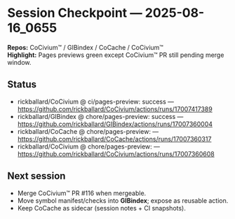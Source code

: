 <!-- status: stub; target: 150+ words -->
<!-- status: stub; target: 150+ words -->
<!-- status: stub; target: 150+ words -->
<!-- status: stub; target: 150+ words -->
<!-- status: stub; target: 150+ words -->
<!-- status: stub; target: 150+ words -->
<!-- status: stub; target: 150+ words -->
# Session Checkpoint — 2025-08-16_0655

**Repos:** CoCivium™ / GIBindex / CoCache / CoCivium™  
**Highlight:** Pages previews green except CoCivium™ PR still pending merge window.

## Status
- rickballard/CoCivium @ ci/pages-preview: success — https://github.com/rickballard/CoCivium/actions/runs/17007417389
- rickballard/GIBindex @ chore/pages-preview: success — https://github.com/rickballard/GIBindex/actions/runs/17007360004
- rickballard/CoCache @ chore/pages-preview:  — https://github.com/rickballard/CoCache/actions/runs/17007360317
- rickballard/CoCivium @ chore/pages-preview:  — https://github.com/rickballard/CoCivium/actions/runs/17007360608

## Next session
- Merge CoCivium™ PR #116 when mergeable.
- Move symbol manifest/checks into **GIBindex**; expose as reusable action.
- Keep CoCache as sidecar (session notes + CI snapshots).










